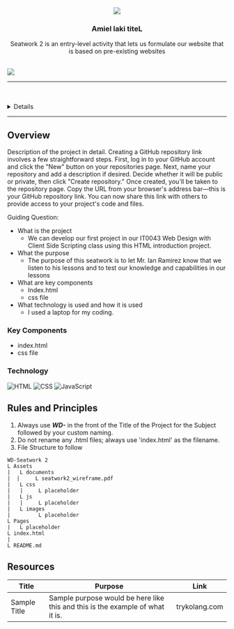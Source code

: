 <a name="readme-top">

<br/>

<br />
<div align="center">

   <img src="https://i.pinimg.com/280x280_RS/b0/82/2c/b0822c934829429ad6176601c3a0612d.jpg"/>
 
<!-- TODO: Change Title to the name of the title of your Project -->
  <h3 align="center">Amiel laki titeL</h3>
</div>
<!-- TODO: Make a short description -->
<div align="center">
  Seatwork 2 is an entry-level activity that lets us formulate our website that is based on pre-existing websites
</div>

<br />

<!-- TODO: Change the zyx-0314 into your github username  -->
<!-- TODO: Change the WD-Template-Project into the same name of your folder -->
![](https://visit-counter.vercel.app/counter.png?page=Amielskiii/WD---Seatwork-2/tree/main)

---

<br />
<br />

<!-- TODO: If you want to add more layers for your readme -->
<details>
  <summary>Table of Contents</summary>
  <ol>
    <li>
      <a href="#overview">Overview</a>
      <ol>
        <li>
          <a href="#key-components">Key Components</a>
        </li>
        <li>
          <a href="#technology">Technology</a>
        </li>
      </ol>
    </li>
    <li>
      <a href="#rules-and-principles">Rules and Principles</a>
    </li>
    <li>
      <a href="#resources">Resources</a>
    </li>
  </ol>
</details>

---

## Overview

<!-- TODO: To be changed -->
<!-- The following are just sample -->
Description of the project in detail.
Creating a GitHub repository link involves a few straightforward steps. First, log in to your GitHub account and click the "New" button on your repositories page. Next, name your repository and add a description if desired. Decide whether it will be public or private, then click "Create repository." Once created, you'll be taken to the repository page. Copy the URL from your browser's address bar—this is your GitHub repository link. You can now share this link with others to provide access to your project's code and files.

Guiding Question:
 - What is the project
   - We can develop our first project in our IT0043 Web Design with Client Side Scripting class using this HTML introduction project.
 - What the purpose
   - The purpose of this seatwork is to let Mr. Ian Ramirez know that we listen to his lessons and to test our knowledge and capabilities in our lessons
 - What are key components
   - Index.html
   - css file
 - What technology is used and how it is used
   - I used a laptop for my coding.

### Key Components
<!-- TODO: List of Key Components -->
<!-- The following are just sample -->
- index.html
- css file

### Technology
<!-- TODO: List of Technology Used -->
![HTML](https://img.shields.io/badge/HTML-E34F26?style=for-the-badge&logo=html5&logoColor=white)
![CSS](https://img.shields.io/badge/CSS-1572B6?style=for-the-badge&logo=css3&logoColor=white)
![JavaScript](https://img.shields.io/badge/JavaScript-F7DF1E?style=for-the-badge&logo=javascript&logoColor=white)

## Rules and Principles
1. Always use ***WD-*** in the front of the Title of the Project for the Subject followed by your custom naming.
2. Do not rename any .html files; always use 'index.html' as the filename.
3. File Structure to follow

```
WD-Seatwork 2 
L Assets 
|   L documents 
|  |     L seatwork2_wireframe.pdf      
|   L css 
|   |     L placeholder 
|   L js 
|   |     L placeholder 
|   L images 
|         L placeholder 
L Pages 
|   L placeholder 
L index.html 
| 
L README.md 
```

## Resources

<!-- TODO: Add References -->
| Title | Purpose | Link |
|-|-|-|
| Sample Title | Sample purpose would be here like this and this is the example of what it is. | trykolang.com |
